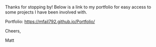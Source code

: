 Thanks for stopping by!  Below is a link to my portfolio for easy access to some projects I have been involved with.

Portfolio:  https://mfail792.github.io/Portfolio/

Cheers,

Matt
